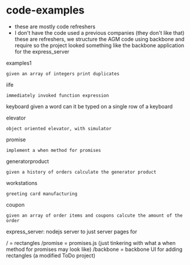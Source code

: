 # code-examples

  - these are mostly code refreshers
  - I don't have the code used a previous companies (they don't like that)
    these are refreshers, we structure the AGM code using backbone and require so the
    project looked something like the backbone application for the express_server



examples1

    given an array of integers print duplicates


iife

    immediately invoked function expression


keyboard
    given a word can it be typed on a single row of a keyboard


elevator

    object oriented elevator, with simulator


promise

    implement a when method for promises


generatorproduct

    given a history of orders calculate the generator product


workstations

    greeting card manufacturing


coupon

    given an array of order items and coupons calcute the amount of the order


express_server:  nodejs server to just server pages for 

/  = rectangles
/promise = promises.js (just tinkering with what a when method for promises may look like)
/backbone = backbone UI for adding rectangles (a modified ToDo project)